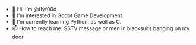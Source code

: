 - 👋 Hi, I’m @flyf00d
- 👀 I’m interested in Godot Game Development
- 🌱 I’m currently learning Python, as well as C.
- 📫 How to reach me: SSTV message or men in blacksuits banging on my door
<!---
flyf00d/flyf00d is a ✨ special ✨ repository because its `README.md` (this file) appears on your GitHub profile.
You can click the Preview link to take a look at your changes.
--->
